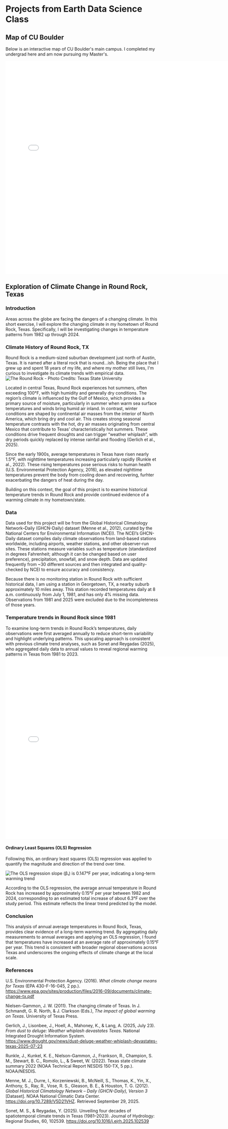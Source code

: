 # Projects from Earth Data Science Class 

## Map of CU Boulder
Below is an interactive map of CU Boulder's main campus. I completed my undergrad here and am now pursuing my Master's.

<embed type="text/html" src="img/UCB.html" width="750" height="700">


## Exploration of Climate Change in Round Rock, Texas
### Introduction
Areas across the globe are facing the dangers of a changing climate. In this short exercise, I will explore the changing climate in my hometown of Round Rock, Texas. Specifically, I will be investigating changes in temperature patterns from 1982 up through 2024. 

### Climate History of Round Rock, TX
Round Rock is a medium-sized suburban development just north of Austin, Texas. It is named after a literal rock that is round...ish. Being the place that I grew up and spent 18 years of my life, and where my mother still lives, I'm curious to investigate its climate trends with empirical data. 
![The Round Rock - Photo Credits: Texas State University](/img/round_rock.jpg)

Located in central Texas, Round Rock experiences hot summers, often exceeding 100°F, with high humidity and generally dry conditions. The region’s climate is influenced by the Gulf of Mexico, which provides a primary source of moisture, particularly in summer when warm sea surface temperatures and winds bring humid air inland. In contrast, winter conditions are shaped by continental air masses from the interior of North America, which bring dry and cool air. This creates strong seasonal temperature contrasts with the hot, dry air masses originating from central Mexico that contribute to Texas’ characteristically hot summers. These conditions drive frequent droughts and can trigger “weather whiplash”, with dry periods quickly replaced by intense rainfall and flooding (Gerlich et al., 2025).

Since the early 1900s, average temperatures in Texas have risen nearly 1.5°F, with nighttime temperatures increasing particularly rapidly (Runkle et al., 2022). These rising temperatures pose serious risks to human health (U.S. Environmental Protection Agency, 2016), as elevated nighttime temperatures prevent the body from cooling down and recovering, furhter exacerbating the dangers of heat during the day. 

Building on this context, the goal of this project is to examine historical temperature trends in Round Rock and provide continued evidence of a warming climate in my hometown/state.

### Data
Data used for this project will be from the Global Historical Climatology Network–Daily (GHCN-Daily) dataset (Menne et al., 2012), curated by the National Centers for Environmental Information (NCEI). The NCEI’s GHCN-Daily dataset compiles daily climate observations from land-based stations worldwide, including airports, weather stations, and other observer-run sites. These stations measure variables such as temperature (standardized in degrees Fahrenheit; although it can be changed based on user preference), precipitation, snowfall, and snow depth. Data are updated frequently from ~30 different sources and then integrated and quality-checked by NCEI to ensure accuracy and consistency.

Because there is no monitoring station in Round Rock with sufficient historical data, I am using a station in Georgetown, TX, a nearby suburb approximately 10 miles away. This station recorded temperatures daily at 8 a.m. continuously from July 1, 1981, and has only 4% missing data. Observations from 1981 and 2025 were excluded due to the incompleteness of those years.

### Temperature trends in Round Rock since 1981
To examine long-term trends in Round Rock’s temperatures, daily observations were first averaged annually to reduce short-term variability and highlight underlying patterns. This upscaling approach is consistent with previous climate trend analyses, such as Sonet and Reygadas (2025), who aggregated daily data to annual values to reveal regional warming patterns in Texas from 1981 to 2023. 
<embed type="text/html" src="img/RR_annual_temp_interactive.html" width="750" height="600">

#### Ordinary Least Squares (OLS) Regression
Following this, an ordinary least squares (OLS) regression was applied to quantify the magnitude and direction of the trend over time. 

![The OLS regression slope (β₁) is 0.147°F per year, indicating a long-term warming trend](/img/RR_OLS_graph.png)

According to the OLS regression, the average annual temperature in Round Rock has increased by approximately 0.15°F per year between 1982 and 2024, corresponding to an estimated total increase of about 6.3°F over the study period. This estimate reflects the linear trend predicted by the model.

### Conclusion
This analysis of annual average temperatures in Round Rock, Texas, provides clear evidence of a long-term warming trend. By aggregating daily measurements to annual averages and applying an OLS regression, I found that temperatures have increased at an average rate of approximately 0.15°F per year. This trend is consistent with broader regional observations across Texas and underscores the ongoing effects of climate change at the local scale. 

### References
U.S. Environmental Protection Agency. (2016). *What climate change means for Texas* (EPA 430-F-16-045, 2 pp.). https://www.epa.gov/sites/production/files/2016-09/documents/climate-change-tx.pdf 

Nielsen-Gammon, J. W. (2011). The changing climate of Texas. In J. Schmandt, G. R. North, & J. Clarkson (Eds.), *The impact of global warming on Texas*. University of Texas Press.

Gerlich, J., Lisonbee, J., Hoell, A., Mahoney, K., & Lang, A. (2025, July 23). *From dust to deluge: Weather whiplash devastates Texas*. National Integrated Drought Information System. https://www.drought.gov/news/dust-deluge-weather-whiplash-devastates-texas-2025-07-23

Runkle, J., Kunkel, K. E., Nielson-Gammon, J., Frankson, R., Champion, S. M., Stewart, B. C., Romolo, L., & Sweet, W. (2022). Texas state climate summary 2022 (NOAA Technical Report NESDIS 150-TX, 5 pp.). NOAA/NESDIS.

Menne, M. J., Durre, I., Korzeniewski, B., McNeill, S., Thomas, K., Yin, X., Anthony, S., Ray, R., Vose, R. S., Gleason, B. E., & Houston, T. G. (2012). *Global Historical Climatology Network – Daily (GHCN-Daily), Version 3* [Dataset]. NOAA National Climatic Data Center. https://doi.org/10.7289/V5D21VHZ. Retrieved September 29, 2025.

Sonet, M. S., & Reygadas, Y. (2025). Unveiling four decades of spatiotemporal climate trends in Texas (1981–2023). Journal of Hydrology: Regional Studies, 60, 102539. <https://doi.org/10.1016/j.ejrh.2025.102539>



